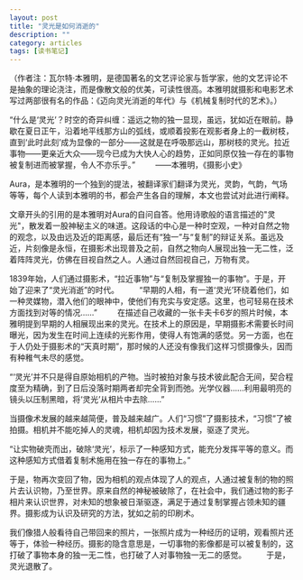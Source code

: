 ```yaml
---
layout: post
title: "灵光是如何消逝的"
description: ""
category: articles
tags: [读书笔记]
---
```



（作者注：瓦尔特·本雅明，是德国著名的文艺评论家与哲学家，他的文艺评论不是抽象的理论浇注，而是像散文般的优美，可读性很高。本雅明就摄影和电影艺术写过两部很有名的作品：《迈向灵光消逝的年代》与《机械复制时代的艺术》。）

“什么是‘灵光’？时空的奇异纠缠：遥远之物的独一显现，虽远，犹如近在眼前。静歇在夏日正午，沿着地平线那方山的弧线，或顺着投影在观影者身上的一截树枝，直到‘此时此刻’成为显像的一部分——这就是在呼吸那远山，那树枝的灵光。拉近事物——更亲近大众——现今已成为大快人心的趋势，正如同原仅独一存在的事物被复制进而被掌握，令人不亦乐乎。” 
　　 ——本雅明，《摄影小史》 

Aura，是本雅明的一个独到的提法，被翻译家们翻译为灵光，灵韵，气韵，气场等等，每个人读到本雅明的书，都会产生各自的理解，本文也尝试对此进行阐释。

文章开头的引用的是本雅明对Aura的自问自答。他用诗歌般的语言描述的"灵光"，散发着一股神秘主义的味道。这段话的中心是一种时空观，一种对自然之物的观念，以及由远及近的距离感，最后还有“独一”与“复制”的辩证关系。虽远及近，片刻像是永恒，在摄影术出现普及之前，自然之物向人展现出独一无二性，泛着阵阵灵光，仿佛在目视自然之人。人通过自然回视自己，万物有灵。

1839年始，人们通过摄影术，“拉近事物”与“复制及掌握独一的事物”。于是，开始了迎来了“灵光消逝”的时代。 
　　 
“早期的人相，有一道‘灵光’环绕着他们，如一种灵媒物，潜入他们的眼神中，使他们有充实与安定感。这里，也可轻易在技术方面找到对等的情况……”
　　
在描述自己收藏的一张卡夫卡6岁的照片时候，本雅明提到早期的人相展现出来的灵光。在技术上的原因是，早期摄影术需要长时间曝光，因为发生在时间上连续的光影作用，使得人有饱满的感觉。另一方面，也在于人仍处于摄影术的“天真时期”，那时候的人还没有像我们这样习惯摄像头，因而有种稚气未尽的感觉。 

“‘灵光’并不只是得自原始相机的产物。当时被拍对象与技术彼此配合无间，契合程度至为精确，到了日后没落时期两者却完全背到而弛。光学仪器……利用最明亮的镜头以压制黑暗，将‘灵光’从相片中去除……”

当摄像术发展的越来越简便，普及越来越广。人们“习惯”了摄影技术，“习惯”了被拍摄。相机并不能吃掉人的灵魂，相机却因为技术发展，驱逐了灵光。

“让实物破壳而出，破除‘灵光’，标示了一种感知方式，能充分发挥平等的意义。而这种感知方式借着复制术施用在独一存在的事物上。” 

于是，物再次变回了物，因为相机的观点体现了人的观点，人通过被复制的物的照片去认识物，乃至世界。原来自然的神秘被破除了，在社会中，我们通过物的影子相片来认识世界，对未知的想象被日渐驱逐，满足于通过复制掌握占领未知的疆界。摄影成为认识及研究的方法，犹如之前的印刷术。

我们像猎人般看待自己带回来的照片，一张照片成为一种经历的证明，观看照片还等于，体验一种经历。摄影的隐含意思是，一切事物的影像都是可以被复制的，这打破了事物本身的独一无二性，也打破了人对事物独一无二的感觉。 
　　 
于是，灵光退散了。
